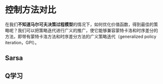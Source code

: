 # 控制方法对比

在我们**不知道马尔可夫决策过程模型**的情况下，如何优化价值函数，得到最佳的策略呢？我们可以把策略迭代进行广义的推广，使它能够兼容蒙特卡洛和时序差分的方法，即带有蒙特卡洛方法和时序差分方法的广义策略迭代（generalized policy iteration，GPI）。

## Sarsa

## Q学习
